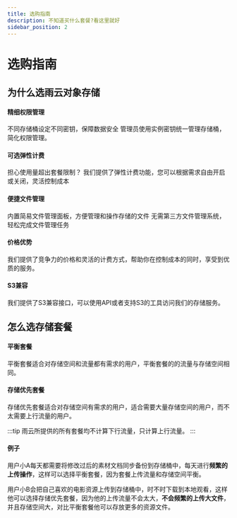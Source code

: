 ```yaml
---
title: 选购指南
description: 不知道买什么套餐?看这里就好
sidebar_position: 2
---
```



# 选购指南

## 为什么选雨云对象存储
#### 精细权限管理
不同存储桶设定不同密钥，保障数据安全
管理员使用实例密钥统一管理存储桶，简化权限管理。

#### 可选弹性计费
担心使用量超出套餐限制？
我们提供了弹性计费功能，您可以根据需求自由开启或关闭，灵活控制成本

#### 便捷文件管理
内置简易文件管理面板，方便管理和操作存储的文件
无需第三方文件管理系统，轻松完成文件管理任务

#### 价格优势
我们提供了竞争力的价格和灵活的计费方式，帮助你在控制成本的同时，享受到优质的服务。

#### S3兼容
我们提供了S3兼容接口，可以使用API或者支持S3的工具访问我们的存储服务。

## 怎么选存储套餐

#### 平衡套餐
平衡套餐适合对存储空间和流量都有需求的用户，平衡套餐的的流量与存储空间相同。

#### 存储优先套餐
存储优先套餐适合对存储空间有需求的用户，适合需要大量存储空间的用户，而不太需要上行流量的用户。

:::tip
雨云所提供的所有套餐均不计算下行流量，只计算上行流量。
:::
#### 例子
用户小A每天都需要将修改过后的素材文档同步备份到存储桶中，每天进行**频繁的上传操作**，这样可以选择平衡套餐，因为套餐上传流量和存储空间平衡。

用户小B会把自己喜欢的电影资源上传到存储桶中，时不时下载到本地观看，这样他可以选择存储优先套餐，因为他的上传流量不会太大，**不会频繁的上传大文件**，并且存储空间大，对比平衡套餐他可以存放更多的资源文件。